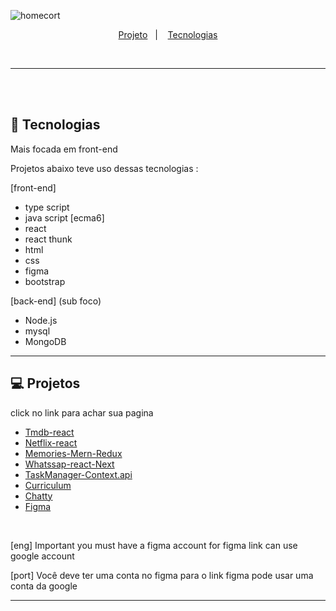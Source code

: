 ![homecort](https://user-images.githubusercontent.com/59980463/120203711-6547f280-c1fe-11eb-80cf-d76b32ac74df.png)



<p align="center">
  <a href="#-projetos">Projeto</a>&nbsp;&nbsp;&nbsp;|&nbsp;&nbsp;&nbsp;
   <a href="#-Tecnologias">Tecnologias</a>
</p>
<br>

___
<br><br>
## 🚀 Tecnologias

Mais focada em front-end 

Projetos abaixo teve uso dessas tecnologias :

[front-end]
- type script
- java script [ecma6]
- react
- react thunk
- html
- css
- figma
- bootstrap

[back-end] (sub foco)
- Node.js
- mysql
- MongoDB

___
## 💻 Projetos
<p > click no link para achar sua pagina </p>

- [Tmdb-react ](https://github.com/dany679/TmdbWebSite)
- [Netflix-react ](https://github.com/dany679/Netflix-React)
- [Memories-Mern-Redux ](https://github.com/dany679/Memories-Mern-React-Redux)
- [Whatssap-react-Next ](https://github.com/dany679/Whatssap-Next-React-)
- [TaskManager-Context.api](https://github.com/dany679/Task-ManagerReactContext.api)
- [Curriculum ](https://dany679.github.io/curriculum/index.html)
- [Chatty ](https://github.com/dany679/chatty-usiningnode)
- [Figma](https://www.figma.com/file/UWGAzexUoPe2MYHUXeuqpt/portifolio-curriculum?node-id=0%3A1)
<!-- - [Simple-react ](https://github.com/dany679/simple-react)
- [My-to-do-list ](https://github.com/dany679/My-to-do-list) -->

<br>

[eng] Important you must have a figma account for figma link can use google account 

[port] Você deve ter uma conta no figma para o link figma pode usar uma conta da google



---
